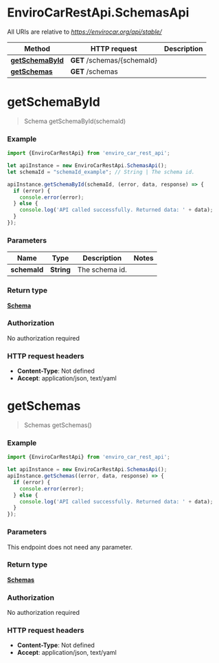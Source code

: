 # EnviroCarRestApi.SchemasApi

All URIs are relative to *https://envirocar.org/api/stable/*

Method | HTTP request | Description
------------- | ------------- | -------------
[**getSchemaById**](SchemasApi.md#getSchemaById) | **GET** /schemas/{schemaId} | 
[**getSchemas**](SchemasApi.md#getSchemas) | **GET** /schemas | 

<a name="getSchemaById"></a>
# **getSchemaById**
> Schema getSchemaById(schemaId)



### Example
```javascript
import {EnviroCarRestApi} from 'enviro_car_rest_api';

let apiInstance = new EnviroCarRestApi.SchemasApi();
let schemaId = "schemaId_example"; // String | The schema id.

apiInstance.getSchemaById(schemaId, (error, data, response) => {
  if (error) {
    console.error(error);
  } else {
    console.log('API called successfully. Returned data: ' + data);
  }
});
```

### Parameters

Name | Type | Description  | Notes
------------- | ------------- | ------------- | -------------
 **schemaId** | **String**| The schema id. | 

### Return type

[**Schema**](Schema.md)

### Authorization

No authorization required

### HTTP request headers

 - **Content-Type**: Not defined
 - **Accept**: application/json, text/yaml

<a name="getSchemas"></a>
# **getSchemas**
> Schemas getSchemas()



### Example
```javascript
import {EnviroCarRestApi} from 'enviro_car_rest_api';

let apiInstance = new EnviroCarRestApi.SchemasApi();
apiInstance.getSchemas((error, data, response) => {
  if (error) {
    console.error(error);
  } else {
    console.log('API called successfully. Returned data: ' + data);
  }
});
```

### Parameters
This endpoint does not need any parameter.

### Return type

[**Schemas**](Schemas.md)

### Authorization

No authorization required

### HTTP request headers

 - **Content-Type**: Not defined
 - **Accept**: application/json, text/yaml

